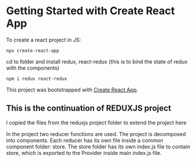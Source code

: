 # Getting Started with Create React App

To create a react project in JS:
```
npx create-react-app
```

cd to folder and install redux, react-redux (this is to bind the state of redux with the components)

```
npm i redux react-redux
```

This project was bootstrapped with [Create React App](https://github.com/facebook/create-react-app).

## This is the continuation of REDUXJS project
I copied the files from the reduxjs project folder 
to extend the project here

In the project two reducer functions are used. The project is decomposed into components. 
Each reducer has its own file inside a common component folder: store. The store folder has its own index.js file to contain store, which is exported to the Provider inside main index.js file. 